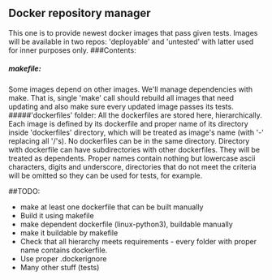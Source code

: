 ## Docker repository manager
This one is to provide newest docker images that pass given tests.
Images will be available in two repos: 'deployable' and 'untested' with latter used for inner purposes only.
###Contents:
##### makefile:
Some images depend on other images. We'll manage dependencies with make. That is, single 'make' call should 
rebuild all images that need updating and also make sure every updated image passes its tests.
#####'dockerfiles' folder:
All the dockerfiles are stored here, hierarchically. Each image is defined by its dockerfile and proper name of 
its directory inside 'dockerfiles' directory, which will be treated as image's name (with '-' replacing all 
'/'s). No dockerfiles can be in the same directory. Directory with dockerfile can have subdirectories with other 
dockerfiles. They will be treated as dependents.
Proper names contain nothing but lowercase ascii characters, digits and underscore, directories that do not meet 
the criteria will be omitted so they can be used for tests, for example.

##TODO:
 * make at least one dockerfile that can be built manually
 * Build it using makefile
 * make dependent dockerfile (linux-python3), buildable manually
 * make it buildable by makefile
 * Check that all hierarchy meets requirements - every folder with proper name contains dockerfile.
 * Use proper .dockerignore
 * Many other stuff (tests)


